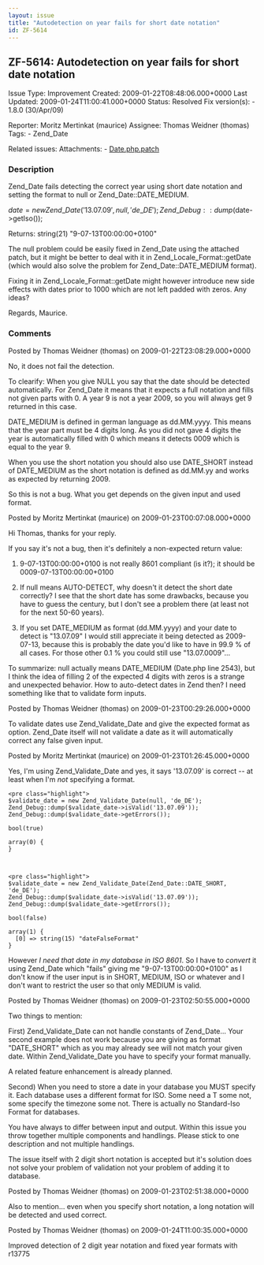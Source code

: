 ```yaml
---
layout: issue
title: "Autodetection on year fails for short date notation"
id: ZF-5614
---
```


ZF-5614: Autodetection on year fails for short date notation
------------------------------------------------------------

 Issue Type: Improvement Created: 2009-01-22T08:48:06.000+0000 Last Updated: 2009-01-24T11:00:41.000+0000 Status: Resolved Fix version(s): - 1.8.0 (30/Apr/09)
 
 Reporter:  Moritz Mertinkat (maurice)  Assignee:  Thomas Weidner (thomas)  Tags: - Zend\_Date
 
 Related issues: 
 Attachments: - [Date.php.patch](/issues/secure/attachment/11710/Date.php.patch)
 
### Description

Zend\_Date fails detecting the correct year using short date notation and setting the format to null or Zend\_Date::DATE\_MEDIUM.

$date = new Zend\_Date('13.07.09', null, 'de\_DE'); Zend\_Debug::dump($date->getIso());

Returns: string(21) "9-07-13T00:00:00+0100"

The null problem could be easily fixed in Zend\_Date using the attached patch, but it might be better to deal with it in Zend\_Locale\_Format::getDate (which would also solve the problem for Zend\_Date::DATE\_MEDIUM format).

Fixing it in Zend\_Locale\_Format::getDate might however introduce new side effects with dates prior to 1000 which are not left padded with zeros. Any ideas?

Regards, Maurice.

 

 

### Comments

Posted by Thomas Weidner (thomas) on 2009-01-22T23:08:29.000+0000

No, it does not fail the detection.

To clearify: When you give NULL you say that the date should be detected automatically. For Zend\_Date it means that it expects a full notation and fills not given parts with 0. A year 9 is not a year 2009, so you will always get 9 returned in this case.

DATE\_MEDIUM is defined in german language as dd.MM.yyyy. This means that the year part must be 4 digits long. As you did not gave 4 digits the year is automatically filled with 0 which means it detects 0009 which is equal to the year 9.

When you use the short notation you should also use DATE\_SHORT instead of DATE\_MEDIUM as the short notation is defined as dd.MM.yy and works as expected by returning 2009.

So this is not a bug. What you get depends on the given input and used format.

 

 

Posted by Moritz Mertinkat (maurice) on 2009-01-23T00:07:08.000+0000

Hi Thomas, thanks for your reply.

If you say it's not a bug, then it's definitely a non-expected return value:

1) 9-07-13T00:00:00+0100 is not really 8601 compliant (is it?); it should be 0009-07-13T00:00:00+0100

2) If null means AUTO-DETECT, why doesn't it detect the short date correctly? I see that the short date has some drawbacks, because you have to guess the century, but I don't see a problem there (at least not for the next 50-60 years).

3) If you set DATE\_MEDIUM as format (dd.MM.yyyy) and your date to detect is "13.07.09" I would still appreciate it being detected as 2009-07-13, because this is probably the date you'd like to have in 99.9 % of all cases. For those other 0.1 % you could still use "13.07.0009"...

To summarize: null actually means DATE\_MEDIUM (Date.php line 2543), but I think the idea of filling 2 of the expected 4 digits with zeros is a strange and unexpected behavior. How to auto-detect dates in Zend then? I need something like that to validate form inputs.

 

 

Posted by Thomas Weidner (thomas) on 2009-01-23T00:29:26.000+0000

To validate dates use Zend\_Validate\_Date and give the expected format as option. Zend\_Date itself will not validate a date as it will automatically correct any false given input.

 

 

Posted by Moritz Mertinkat (maurice) on 2009-01-23T01:26:45.000+0000

Yes, I'm using Zend\_Validate\_Date and yes, it says '13.07.09' is correct -- at least when I'm _not_ specifying a format.

 
    <pre class="highlight">
    $validate_date = new Zend_Validate_Date(null, 'de_DE');
    Zend_Debug::dump($validate_date->isValid('13.07.09'));
    Zend_Debug::dump($validate_date->getErrors());
    
    bool(true)
    
    array(0) {
    }


 
    <pre class="highlight">
    $validate_date = new Zend_Validate_Date(Zend_Date::DATE_SHORT, 'de_DE');
    Zend_Debug::dump($validate_date->isValid('13.07.09'));
    Zend_Debug::dump($validate_date->getErrors());
    
    bool(false)
    
    array(1) {
      [0] => string(15) "dateFalseFormat"
    }


However _I need that date in my database in ISO 8601_. So I have to _convert_ it using Zend\_Date which "fails" giving me "9-07-13T00:00:00+0100" as I don't know if the user input is in SHORT, MEDIUM, ISO or whatever and I don't want to restrict the user so that only MEDIUM is valid.

 

 

Posted by Thomas Weidner (thomas) on 2009-01-23T02:50:55.000+0000

Two things to mention:

First) Zend\_Validate\_Date can not handle constants of Zend\_Date... Your second example does not work because you are giving as format "DATE\_SHORT" which as you may already see will not match your given date. Within Zend\_Validate\_Date you have to specify your format manually.

A related feature enhancement is already planned.

Second) When you need to store a date in your database you MUST specify it. Each database uses a different format for ISO. Some need a T some not, some specify the timezone some not. There is actually no Standard-Iso Format for databases.

You have always to differ between input and output. Within this issue you throw together multiple components and handlings. Please stick to one description and not multiple handlings.

The issue itself with 2 digit short notation is accepted but it's solution does not solve your problem of validation not your problem of adding it to database.

 

 

Posted by Thomas Weidner (thomas) on 2009-01-23T02:51:38.000+0000

Also to mention... even when you specify short notation, a long notation will be detected and used correct.

 

 

Posted by Thomas Weidner (thomas) on 2009-01-24T11:00:35.000+0000

Improved detection of 2 digit year notation and fixed year formats with r13775

 

 